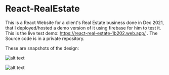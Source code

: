 # React-RealEstate
This is a React Website for a client's Real Estate business done in Dec 2021, that I deployed/hosted a demo version of it using firebase for him to test it. This is the live test demo: https://react-real-estate-1b202.web.app/ . The Source code is in a private repository.

These are snapshots of the design:

![alt text](https://user-images.githubusercontent.com/99336022/153275650-4afc98bc-b982-4f39-88ee-db303f15e45b.png?raw=true)

![alt text](https://user-images.githubusercontent.com/99336022/153275719-33eed292-8080-4c23-a0a9-811158804d85.png?raw=true)
